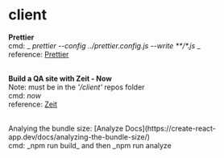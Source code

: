 # client

**Prettier**<br>
cmd: _ _prettier --config ../prettier.config.js --write **/*.js_ _<br>
reference: [Prettier](https://prettier.io/docs/en/cli.html)<br>
<br>

**Build a QA site with Zeit - Now**<br>
Note: must be in the _'/client'_ repos folder<br>
cmd: _now_<br>
reference: [Zeit](https://zeit.co/)<br>

<br>
Analying the bundle size: [Analyze Docs](https://create-react-app.dev/docs/analyzing-the-bundle-size/)<br>
cmd: _npm run build_ and then _npm run analyze